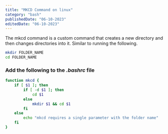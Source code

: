```yaml
---
title: "MKCD Command on linux"
category: "bash"
publishedDate: "06-10-2023"
editedDate: "06-10-2023"
---
```


The mkcd command is a custom command that creates a new directory and then changes directories into it. Similar to running the following.

```bash
mkdir FOLDER_NAME
cd FOLDER_NAME
```

### Add the following to the _.bashrc_ file

```bash
function mkcd {
	if [ $1 ]; then
		if [ -d $1 ]; then
			cd $1
		else
			mkdir $1 && cd $1
		fi
	else
		echo "mkcd requires a single parameter with the folder name"
	fi
}
```
